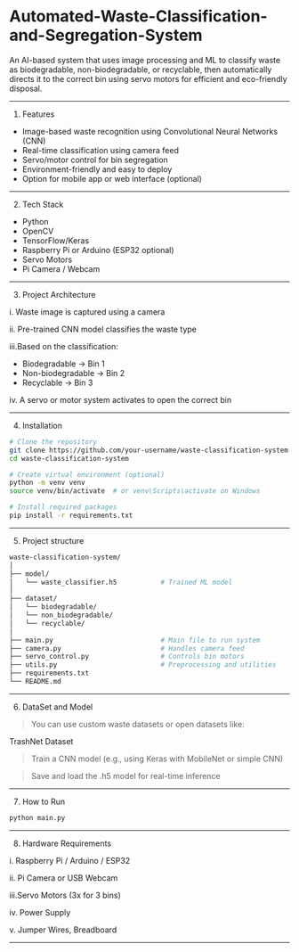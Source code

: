 # Automated-Waste-Classification-and-Segregation-System
An AI-based system that uses image processing and ML to classify waste as biodegradable, non-biodegradable, or recyclable, then automatically directs it to the correct bin using servo motors for efficient and eco-friendly disposal.

---

1. Features

- Image-based waste recognition using Convolutional Neural Networks (CNN)
- Real-time classification using camera feed
- Servo/motor control for bin segregation
- Environment-friendly and easy to deploy
- Option for mobile app or web interface (optional)

---

2. Tech Stack

- Python
- OpenCV
- TensorFlow/Keras
- Raspberry Pi or Arduino (ESP32 optional)
- Servo Motors
- Pi Camera / Webcam

---

3. Project Architecture

i.  Waste image is captured using a camera

ii. Pre-trained CNN model classifies the waste type

iii.Based on the classification:
   - Biodegradable → Bin 1
   - Non-biodegradable → Bin 2
   - Recyclable → Bin 3

iv. A servo or motor system activates to open the correct bin

---

4. Installation

```bash
# Clone the repository
git clone https://github.com/your-username/waste-classification-system.git
cd waste-classification-system

# Create virtual environment (optional)
python -m venv venv
source venv/bin/activate  # or venv\Scripts\activate on Windows

# Install required packages
pip install -r requirements.txt
```

---

5. Project structure

```bash
waste-classification-system/
│
├── model/
│   └── waste_classifier.h5           # Trained ML model
│
├── dataset/
│   └── biodegradable/
│   └── non_biodegradable/
│   └── recyclable/
│
├── main.py                           # Main file to run system
├── camera.py                         # Handles camera feed
├── servo_control.py                  # Controls bin motors
├── utils.py                          # Preprocessing and utilities
├── requirements.txt
└── README.md
```

---

6. DataSet and Model

> You can use custom waste datasets or open datasets like:

   TrashNet Dataset

> Train a CNN model (e.g., using Keras with MobileNet or simple CNN)

> Save and load the .h5 model for real-time inference

---

7. How to Run

```bash
python main.py
```

---

8. Hardware Requirements

i. Raspberry Pi / Arduino / ESP32

ii. Pi Camera or USB Webcam

iii.Servo Motors (3x for 3 bins)

iv. Power Supply

v. Jumper Wires, Breadboard

---





